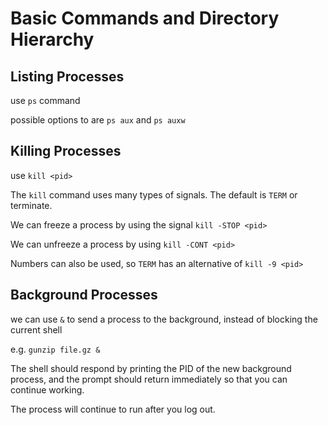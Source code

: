 # Basic Commands and Directory Hierarchy

## Listing Processes 

use `ps` command 

possible options to are `ps aux` and `ps auxw`

## Killing Processes

use `kill <pid>`

The `kill` command uses many types of signals. The default is `TERM` or terminate.

We can freeze a process by using the signal `kill -STOP <pid>`

We can unfreeze a process by using `kill -CONT <pid>`

Numbers can also be used, so `TERM` has an alternative of `kill -9 <pid>`

## Background Processes

we can use `&` to send a process to the background, instead of blocking the current shell

e.g. `gunzip file.gz &`

The shell should respond by printing the PID of the new background process, and the prompt should return immediately so that you can continue working. 

The process will continue to run after you log out.
